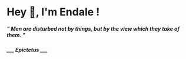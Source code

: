 <h1 title="head"> Hey 👋, I'm Endale !</h1>

**<h5><i>" Men are disturbed not by things, but by the view which they take of them. "</i></h5>**

*<b>___ Epictetus ___</b>*

